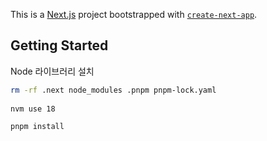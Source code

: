 This is a [Next.js](https://nextjs.org/) project bootstrapped with [`create-next-app`](https://github.com/vercel/next.js/tree/canary/packages/create-next-app).

## Getting Started

Node 라이브러리 설치
```bash
rm -rf .next node_modules .pnpm pnpm-lock.yaml
 
nvm use 18

pnpm install
```